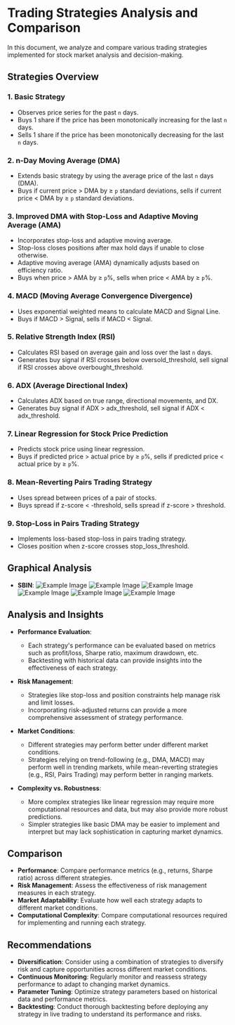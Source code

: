 # Trading Strategies Analysis and Comparison

In this document, we analyze and compare various trading strategies implemented for stock market analysis and decision-making.

## Strategies Overview

### 1. Basic Strategy
- Observes price series for the past `n` days.
- Buys 1 share if the price has been monotonically increasing for the last `n` days.
- Sells 1 share if the price has been monotonically decreasing for the last `n` days.

### 2. n-Day Moving Average (DMA)
- Extends basic strategy by using the average price of the last `n` days (DMA).
- Buys if current price > DMA by ≥ `p` standard deviations, sells if current price < DMA by ≥ `p` standard deviations.

### 3. Improved DMA with Stop-Loss and Adaptive Moving Average (AMA)
- Incorporates stop-loss and adaptive moving average.
- Stop-loss closes positions after max hold days if unable to close otherwise.
- Adaptive moving average (AMA) dynamically adjusts based on efficiency ratio.
- Buys when price > AMA by ≥ `p`%, sells when price < AMA by ≥ `p`%.

### 4. MACD (Moving Average Convergence Divergence)
- Uses exponential weighted means to calculate MACD and Signal Line.
- Buys if MACD > Signal, sells if MACD < Signal.

### 5. Relative Strength Index (RSI)
- Calculates RSI based on average gain and loss over the last `n` days.
- Generates buy signal if RSI crosses below oversold_threshold, sell signal if RSI crosses above overbought_threshold.

### 6. ADX (Average Directional Index)
- Calculates ADX based on true range, directional movements, and DX.
- Generates buy signal if ADX > adx_threshold, sell signal if ADX < adx_threshold.

### 7. Linear Regression for Stock Price Prediction
- Predicts stock price using linear regression.
- Buys if predicted price > actual price by ≥ `p`%, sells if predicted price < actual price by ≥ `p`%.

### 8. Mean-Reverting Pairs Trading Strategy
- Uses spread between prices of a pair of stocks.
- Buys spread if z-score < -threshold, sells spread if z-score > threshold.

### 9. Stop-Loss in Pairs Trading Strategy
- Implements loss-based stop-loss in pairs trading strategy.
- Closes position when z-score crosses stop_loss_threshold.
## Graphical Analysis
- **SBIN**:
![Example Image](images/SBIN_01-01-2019.png)
![Example Image](images/SBIN_01-01-2020.png)
![Example Image](images/SBIN_01-01-2021.png)
![Example Image](images/SBIN_01-01-2022.png)
![Example Image](images/SBIN_01-01-2023.png)
![Example Image](images/SBIN_01-01-2024.png)

## Analysis and Insights

- **Performance Evaluation**: 
  - Each strategy's performance can be evaluated based on metrics such as profit/loss, Sharpe ratio, maximum drawdown, etc.
  - Backtesting with historical data can provide insights into the effectiveness of each strategy.
  
- **Risk Management**:
  - Strategies like stop-loss and position constraints help manage risk and limit losses.
  - Incorporating risk-adjusted returns can provide a more comprehensive assessment of strategy performance.
  
- **Market Conditions**:
  - Different strategies may perform better under different market conditions.
  - Strategies relying on trend-following (e.g., DMA, MACD) may perform well in trending markets, while mean-reverting strategies (e.g., RSI, Pairs Trading) may perform better in ranging markets.
  
- **Complexity vs. Robustness**:
  - More complex strategies like linear regression may require more computational resources and data, but may also provide more robust predictions.
  - Simpler strategies like basic DMA may be easier to implement and interpret but may lack sophistication in capturing market dynamics.

## Comparison

- **Performance**: Compare performance metrics (e.g., returns, Sharpe ratio) across different strategies.
- **Risk Management**: Assess the effectiveness of risk management measures in each strategy.
- **Market Adaptability**: Evaluate how well each strategy adapts to different market conditions.
- **Computational Complexity**: Compare computational resources required for implementing and running each strategy.

## Recommendations

- **Diversification**: Consider using a combination of strategies to diversify risk and capture opportunities across different market conditions.
- **Continuous Monitoring**: Regularly monitor and reassess strategy performance to adapt to changing market dynamics.
- **Parameter Tuning**: Optimize strategy parameters based on historical data and performance metrics.
- **Backtesting**: Conduct thorough backtesting before deploying any strategy in live trading to understand its performance and risks.
